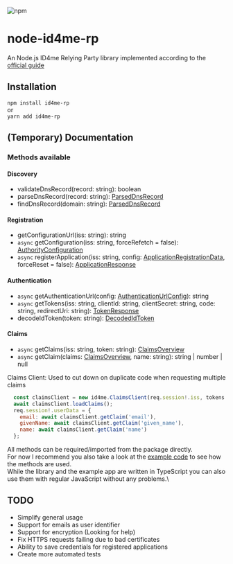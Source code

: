 ![npm](https://img.shields.io/npm/v/id4me-rp?style=flat-square)

# node-id4me-rp

An Node.js ID4me Relying Party library implemented according to the [official guide](https://gitlab.com/ID4me/documentation/blob/master/id4ME%20Relying%20Party%20Implementation%20Guide.adoc)

## Installation

`npm install id4me-rp`\
or\
`yarn add id4me-rp`

## (Temporary) Documentation

### Methods available

#### Discovery

* validateDnsRecord(record: string): boolean
* parseDnsRecord(record: string): [ParsedDnsRecord](https://github.com/feliskio/node-id4me-rp/blob/355c4caacf6f96372e674d7c7d0456b6ac577015/src/types.ts#L1)
* findDnsRecord(domain: string): [ParsedDnsRecord](https://github.com/feliskio/node-id4me-rp/blob/355c4caacf6f96372e674d7c7d0456b6ac577015/src/types.ts#L1)

#### Registration

* getConfigurationUrl(iss: string): string
* `async` getConfiguration(iss: string, forceRefetch = false): [AuthorityConfiguration](https://github.com/feliskio/node-id4me-rp/blob/355c4caacf6f96372e674d7c7d0456b6ac577015/src/types.ts#L16)
* `async` registerApplication(iss: string, config: [ApplicationRegistrationData](https://github.com/feliskio/node-id4me-rp/blob/355c4caacf6f96372e674d7c7d0456b6ac577015/src/types.ts#L55), forceReset = false): [ApplicationResponse](https://github.com/feliskio/node-id4me-rp/blob/355c4caacf6f96372e674d7c7d0456b6ac577015/src/types.ts#L75)

#### Authentication

* `async` getAuthenticationUrl(config: [AuthenticationUrlConfig](https://github.com/feliskio/node-id4me-rp/blob/355c4caacf6f96372e674d7c7d0456b6ac577015/src/types.ts#L111)): string
* `async` getTokens(iss: string, clientId: string, clientSecret: string, code: string, redirectUri: string): [TokenResponse](https://github.com/feliskio/node-id4me-rp/blob/355c4caacf6f96372e674d7c7d0456b6ac577015/src/types.ts#L7)
* decodeIdToken(token: string): [DecodedIdToken](https://github.com/feliskio/node-id4me-rp/blob/355c4caacf6f96372e674d7c7d0456b6ac577015/src/types.ts#L121)

#### Claims

* `async` getClaims(iss: string, token: string): [ClaimsOverview](https://github.com/feliskio/node-id4me-rp/blob/355c4caacf6f96372e674d7c7d0456b6ac577015/src/types.ts#L132)
* `async` getClaim(claims: [ClaimsOverview](https://github.com/feliskio/node-id4me-rp/blob/355c4caacf6f96372e674d7c7d0456b6ac577015/src/types.ts#L132), name: string): string | number | null

Claims Client: Used to cut down on duplicate code when requesting multiple claims
```javascript
  const claimsClient = new id4me.ClaimsClient(req.session!.iss, tokens.access_token);
  await claimsClient.loadClaims();
  req.session!.userData = {
    email: await claimsClient.getClaim('email'),
    givenName: await claimsClient.getClaim('given_name'),
    name: await claimsClient.getClaim('name')
  };
```

All methods can be required/imported from the package directly.\
For now I recommend you also take a look at the [example code](https://github.com/feliskio/node-id4me-rp/tree/master/demo) to see how the methods are used.\
While the library and the example app are written in TypeScript you can also use them with regular JavaScript without any problems.\

## TODO

* Simplify general usage
* Support for emails as user identifier
* Support for encryption (Looking for help)
* Fix HTTPS requests failing due to bad certificates
* Ability to save credentials for registered applications
* Create more automated tests

